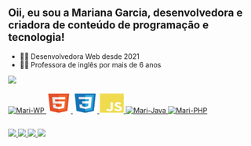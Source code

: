 ## Oii, eu sou a Mariana Garcia, desenvolvedora e criadora de conteúdo de programação e tecnologia! 

- 👩‍💻 Desenvolvedora Web desde 2021
- 👩‍🏫 Professora de inglês por mais de 6 anos

<div>
    <a href="https://github.com/eumarianamgarcia">
        <img height="190em"
            src="https://github-readme-stats.vercel.app/api?username=eumarianamgarcia&show_icons=true&theme=radical&include_all_commits=true&count_private=true" />      
</div>

<div style="display: inline_block"><br>
    <img alt="Mari-WP" height="40" width="50"
        src="https://cdn.jsdelivr.net/gh/devicons/devicon/icons/wordpress/wordpress-plain.svg">
    <img alt="Mari-HTML" height="40" width="50"
        src="https://raw.githubusercontent.com/devicons/devicon/master/icons/html5/html5-original.svg">
    <img alt="Mari-CSS" height="40" width="50"
        src="https://raw.githubusercontent.com/devicons/devicon/master/icons/css3/css3-original.svg">
    <img alt="Mari-Js" height="40" width="50"
        src="https://raw.githubusercontent.com/devicons/devicon/master/icons/javascript/javascript-plain.svg">
    <img alt="Mari-Java" height="45" width="50"
        src="https://cdn.jsdelivr.net/gh/devicons/devicon/icons/java/java-original-wordmark.svg">
    <img alt="Mari-PHP" height="45" width="50"
        src="https://cdn.jsdelivr.net/gh/devicons/devicon/icons/php/php-plain.svg">
</div>

##

<div>
    <a href="https://www.instagram.com/eumarianamgarcia/" target="_blank"><img
            src="https://img.shields.io/badge/Instagram-E4405F?style=for-the-badge&logo=instagram&logoColor=white">
    </a>
    <a href="https://www.tiktok.com/eumarianamgarcia/" target="_blank"><img
            src="https://img.shields.io/badge/TikTok-000000?style=for-the-badge&logo=tiktok&logoColor=white">
    </a>
    <a href="https://www.linkedin.com/in/mariana-m-garcia" target="_blank"><img
            src="https://img.shields.io/badge/-LinkedIn-%230077B5?style=for-the-badge&logo=linkedin&logoColor=white">
    </a>
    <a href="mailto:marianam.garcia1112@gmail.com" target="_blank"><img
            src="https://img.shields.io/badge/Gmail-D14836?style=for-the-badge&logo=gmail&logoColor=white">
    </a>
</div>



